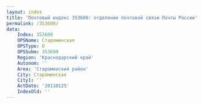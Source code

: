 ```yaml
---
layout: index
title: 'Почтовый индекс 353600: отделение почтовой связи Почты России'
permalink: /353600/
data:
    Index: 353600
    OPSName: Староминская
    OPSType: О
    OPSSubm: 353699
    Region: 'Краснодарский край'
    Autonom: ''
    Area: 'Староминский район'
    City: Староминская
    City1: ''
    ActDate: '20110125'
    IndexOld: ''
---
```

